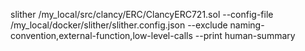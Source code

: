 slither /my_local/src/clancy/ERC/ClancyERC721.sol --config-file /my_local/docker/slither/slither.config.json --exclude naming-convention,external-function,low-level-calls --print human-summary
